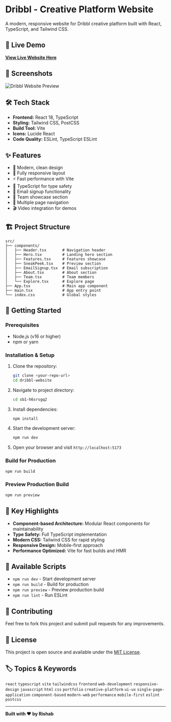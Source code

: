 # Dribbl - Creative Platform Website

A modern, responsive website for Dribbl creative platform built with React, TypeScript, and Tailwind CSS.

## 🚀 Live Demo

**[View Live Website Here](https://www.teamdribbl.ca/)**

## 📸 Screenshots

![Dribbl Website Preview](./public/Screenshot%202025-06-17%20at%2011.36.57%20AM.png)

## 🛠️ Tech Stack

- **Frontend:** React 18, TypeScript
- **Styling:** Tailwind CSS, PostCSS
- **Build Tool:** Vite
- **Icons:** Lucide React
- **Code Quality:** ESLint, TypeScript ESLint

## ✨ Features

- 🎨 Modern, clean design
- 📱 Fully responsive layout
- ⚡ Fast performance with Vite
- 🔧 TypeScript for type safety
- 📧 Email signup functionality
- 👥 Team showcase section
- 🎯 Multiple page navigation
- 🎬 Video integration for demos

## 🏗️ Project Structure

```
src/
├── components/
│   ├── Header.tsx       # Navigation header
│   ├── Hero.tsx         # Landing hero section
│   ├── Features.tsx     # Features showcase
│   ├── SneakPeek.tsx    # Preview section
│   ├── EmailSignup.tsx  # Email subscription
│   ├── About.tsx        # About section
│   ├── Team.tsx         # Team members
│   └── Explore.tsx      # Explore page
├── App.tsx              # Main app component
├── main.tsx             # App entry point
└── index.css            # Global styles
```

## 🚀 Getting Started

### Prerequisites

- Node.js (v16 or higher)
- npm or yarn

### Installation & Setup

1. Clone the repository:
   ```bash
   git clone <your-repo-url>
   cd dribbl-website
   ```

2. Navigate to project directory:
   ```bash
   cd sb1-h6srsgq2
   ```

3. Install dependencies:
   ```bash
   npm install
   ```

4. Start the development server:
   ```bash
   npm run dev
   ```

5. Open your browser and visit `http://localhost:5173`

### Build for Production

```bash
npm run build
```

### Preview Production Build

```bash
npm run preview
```

## 🌟 Key Highlights

- **Component-based Architecture:** Modular React components for maintainability
- **Type Safety:** Full TypeScript implementation
- **Modern CSS:** Tailwind CSS for rapid styling
- **Responsive Design:** Mobile-first approach
- **Performance Optimized:** Vite for fast builds and HMR

## 📄 Available Scripts

- `npm run dev` - Start development server
- `npm run build` - Build for production
- `npm run preview` - Preview production build
- `npm run lint` - Run ESLint

## 🤝 Contributing

Feel free to fork this project and submit pull requests for any improvements.

## 📝 License

This project is open source and available under the [MIT License](LICENSE).

## 🏷️ Topics & Keywords

`react` `typescript` `vite` `tailwindcss` `frontend` `web-development` `responsive-design` `javascript` `html` `css` `portfolio` `creative-platform` `ui-ux` `single-page-application` `component-based` `modern-web` `performance` `mobile-first` `eslint` `postcss`

---


**Built with ❤️ by Rishab**
